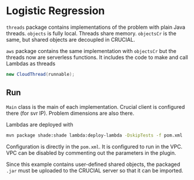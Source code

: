 # Logistic Regression

`threads` package contains implementations of the
problem with plain Java threads.
`objects` is fully local. Threads share memory.
`objectsCr` is the same, but shared objects are
decoupled in CRUCIAL.

`aws` package contains the same implementation
with `objectsCr` but the threads now are serverless functions.
It includes the code to make and call Lambdas as
threads

```java
new CloudThread(runnable);
```

## Run

`Main` class is the main of each implementation.
Crucial client is configured there (for svr IP).
Problem dimensions are also there.

Lambdas are deployed with

```bash
mvn package shade:shade lambda:deploy-lambda -DskipTests -f pom.xml
```

Configuration is directly in the `pom.xml`. It is
configured to run in the VPC.
VPC can be disabled by commenting out the parameters in the plugin.

Since this example contains user-defined shared objects, the packaged `.jar`
must be uploaded to the CRUCIAL server so that it can be imported.

